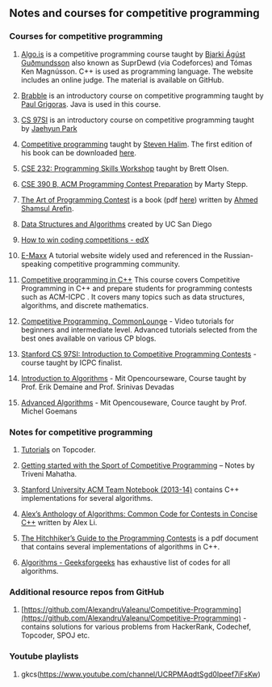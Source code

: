 ## Notes and courses for competitive programming

### Courses for competitive programming

1. [Algo.is](http://algo.is) is a competitive programming course taught by [Bjarki Ágúst Guðmundsson](https://github.com/SuprDewd) also known as SuprDewd (via Codeforces) and Tómas Ken Magnússon. C++ is used as programming language. The website includes an online judge. The material is available on GitHub.

2. [Brabble](https://github.com/paul-g/brabble) is an introductory course on competitive programming taught by [Paul Grigoras](https://github.com/paul-g). Java is used in this course.

3. [CS 97SI](http://web.stanford.edu/class/cs97si/) is an introductory course on competitive programming taught by [Jaehyun Park](http://www.stanford.edu/~liszt90/)

4. [Competitive programming](https://sites.google.com/site/stevenhalim/home/material) taught by [Steven Halim](https://sites.google.com/site/stevenhalim/). The first edition of his book can be downloaded [here](http://www.comp.nus.edu.sg/~stevenha/myteaching/competitive_programming/cp1.pdf).

5. [CSE 232: Programming Skills Workshop](https://acm.wustl.edu/cse232/) taught by Brett Olsen.

6. [CSE 390 B, ACM Programming Contest Preparation](http://www.martystepp.com/acm/) by Marty Stepp.

7. [The Art of Programming Contest](http://www.ahmedshamsularefin.id.au/acm-icpc/tutorials/30-my-articles) is a book (pdf [here](http://www.comp.nus.edu.sg/~stevenha/database/Art_of_Programming_Contest_SE_for_uva.pdf)) written by [Ahmed Shamsul Arefin](http://www.newcastle.edu.au/profile/ahmed-arefin).

8. [Data Structures and Algorithms](https://www.coursera.org/specializations/data-structures-algorithms) created by UC San Diego

8. [How to win coding competitions - edX](https://www.edx.org/course/how-win-coding-competitions-secrets-itmox-i2cpx-1)

9. [E-Maxx](http://e-maxx-eng.appspot.com/) A tutorial website widely used and referenced in the Russian-speaking competitive programming community. 

10. [Competitive programming in C++](http://m.el-dosuky.com/course.php?c=competitive-programming-2015) This course covers Competitive Programming in C++ and prepare students for programming contests such as ACM-ICPC . It covers many topics such as data structures, algorithms, and discrete mathematics.  

10. [Competitive Programming, CommonLounge](https://www.commonlounge.com/discussion/d4a14f601eb44281b6c579e73d126cca/main?r=acp) - Video tutorials for beginners and intermediate level. Advanced tutorials selected from the best ones available on various CP blogs.

11. [Stanford CS 97SI: Introduction to Competitive Programming Contests](http://web.stanford.edu/class/cs97si/) - course taught by ICPC finalist.

12. [Introduction to Algorithms](https://ocw.mit.edu/courses/electrical-engineering-and-computer-science/6-006-introduction-to-algorithms-fall-2011/) - Mit Opencourseware, Course taught by Prof. Erik Demaine and Prof. Srinivas Devadas

13. [Advanced Algorithms](https://ocw.mit.edu/courses/electrical-engineering-and-computer-science/6-854j-advanced-algorithms-fall-2008/) - Mit Opencouseware, Cource taught by Prof. Michel Goemans

### Notes for competitive programming

1. [Tutorials](https://www.topcoder.com/community/data-science/data-science-tutorials/) on Topcoder.

2. [Getting started with the Sport of Competitive Programming](https://www.hackerearth.com/notes/getting-started-with-the-sport-of-programming/) – Notes by Triveni Mahatha.

3. [Stanford University ACM Team Notebook (2013-14)](http://stanford.edu/~liszt90/acm/notebook.html) contains C++ implementations for several algorithms.

4. [Alex’s Anthology of Algorithms: Common Code for Contests in Concise C++](https://github.com/Alextrovert/Algorithms-Anthology) written by Alex Li.

5. [The Hitchhiker’s Guide to the Programming Contests](http://comscigate.com/Books/contests/icpc.pdf) is a pdf document that contains several implementations of algorithms in C++.

6. [Algorithms - Geeksforgeeks](http://www.geeksforgeeks.org/fundamentals-of-algorithms/) has exhaustive list of codes for all algorithms.

### Additional resource repos from GitHub

1. [https://github.com/AlexandruValeanu/Competitive-Programming](https://github.com/AlexandruValeanu/Competitive-Programming) - contains solutions for various problems from HackerRank, Codechef, Topcoder, SPOJ etc.

### Youtube playlists

1. gkcs(https://www.youtube.com/channel/UCRPMAqdtSgd0Ipeef7iFsKw)
